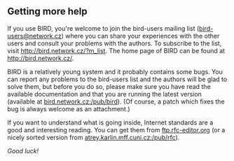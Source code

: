 ## Getting more help

If you use BIRD, you're welcome to join the bird-users mailing list
(<bird-users@network.cz>)
where you can share your experiences with the other users and consult
your problems with the authors. To subscribe to the list, visit
<http://bird.network.cz/?m_list>.
The home page of BIRD can be found at <http://bird.network.cz/>.

BIRD is a relatively young system and it probably contains some bugs. You can
report any problems to the bird-users list and the authors will be glad to solve
them, but before you do so, please make sure you have read the available
documentation and that you are running the latest version (available at
[bird.network.cz:/pub/bird](ftp://bird.network.cz/pub/bird)).
(Of course, a patch which fixes the bug is always welcome as an attachment.)

If you want to understand what is going inside, Internet standards are a good
and interesting reading. You can get them from
[ftp.rfc-editor.org](ftp://ftp.rfc-editor.org/) (or a
nicely sorted version from [atrey.karlin.mff.cuni.cz:/pub/rfc](ftp://atrey.karlin.mff.cuni.cz/pub/rfc)).

*Good luck!*
